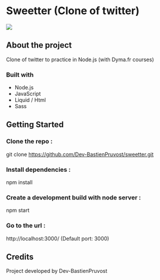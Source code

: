 # Sweetter (Clone of twitter)

<a href="https://sweetter.pruvostbastien.fr/" target="_blank"><img src="https://img.shields.io/badge/ctrl_%2B_click_here_to_see_the_website-324050?style=for-the-badge&logo=github&logoColor=white" /></a>

## About the project

Clone of twitter to practice in Node.js (with Dyma.fr courses)

### Built with

- Node.js
- JavaScript
- Liquid / Html
- Sass

## Getting Started

### Clone the repo :

git clone https://github.com/Dev-BastienPruvost/sweetter.git

### Install dependencies :

npm install

### Create a development build with node server :

npm start

### Go to the url :

http://localhost:3000/ (Default port: 3000)

<!-- #### Running

node public/index.bundle.js -->

## Credits

Project developed by Dev-BastienPruvost
